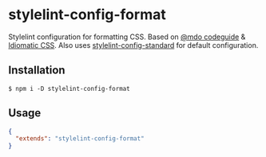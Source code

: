 # stylelint-config-format

Stylelint configuration for formatting CSS. Based on [@mdo codeguide](http://codeguide.co/#css-declaration-order) & [Idiomatic CSS](https://github.com/necolas/idiomatic-css#declaration-order). Also uses [stylelint-config-standard](https://github.com/stylelint/stylelint-config-standard) for default configuration.

## Installation

```console
$ npm i -D stylelint-config-format
```

## Usage

```json
{
  "extends": "stylelint-config-format"
}
```
